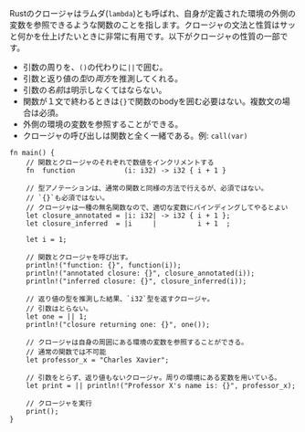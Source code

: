 <!-- Closures in Rust, also called lambdas, are functions
that can capture the enclosing environment. Their syntax and capabilities make them
very convenient for on the fly usage. Some characteristics include: -->
Rustのクロージャはラムダ(`lambda`)とも呼ばれ、自身が定義された環境の外側の変数を参照できるような関数のことを指します。クロージャの文法と性質はサッと何かを仕上げたいときに非常に有用です。以下がクロージャの性質の一部です。


<!-- * uses `||` instead of `()` around input variables.
* *both* input and return *types* can be inferred.
* input variable *names* must be specified.
* body delimination (`{}`) is optional for a single expression. Mandatory
otherwise.
* the outer environment variables *may* be captured.
* calling a closure is exactly like a function: `call(var)`. -->
* 引数の周りを、`()`の代わりに`||`で囲む。
* 引数と返り値の*型*の*両方*を推測してくれる。
* 引数の*名前*は明示しなくてはならない。
* 関数が１文で終わるときは`{}`で関数のbodyを囲む必要はない。複数文の場合は必須。
* 外側の環境の変数を参照することができる。
* クロージャの呼び出しは関数と全く一緒である。例: `call(var)`

``` rust,editable
fn main() {
    // 関数とクロージャのそれぞれで数値をインクリメントする
    fn  function            (i: i32) -> i32 { i + 1 }

    // 型アノテーションは、通常の関数と同様の方法で行えるが、必須ではない。
    // `{}`も必須ではない。
    // クロージャは一種の無名関数なので、適切な変数にバインディングしてやるとよい
    let closure_annotated = |i: i32| -> i32 { i + 1 };
    let closure_inferred  = |i     |          i + 1  ;

    let i = 1;

    // 関数とクロージャを呼び出す。
    println!("function: {}", function(i));
    println!("annotated closure: {}", closure_annotated(i));
    println!("inferred closure: {}", closure_inferred(i));

    // 返り値の型を推測した結果、`i32`型を返すクロージャ。
    // 引数はとらない。
    let one = || 1;
    println!("closure returning one: {}", one());

    // クロージャは自身の周囲にある環境の変数を参照することができる。
    // 通常の関数では不可能
    let professor_x = "Charles Xavier";

    // 引数をとらず、返り値もないクロージャ。周りの環境にある変数を用いている。
    let print = || println!("Professor X's name is: {}", professor_x);

    // クロージャを実行
    print();
}

```
